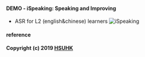 

#### DEMO - iSpeaking: Speaking and Improving
* ASR for L2 (english&chinese) learners
![iSpeaking](https://github.com/muyun/dev.speech/blob/master/ispeaking/speech_demo_1.png "Speaking and Improving") 

#### reference

####  Copyright (c) 2019 [HSUHK](https://dlc.hsu.edu.hk/)
